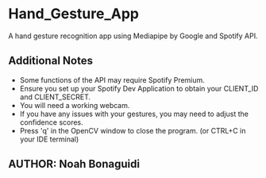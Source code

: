 # Hand_Gesture_App
A hand gesture recognition app using Mediapipe by Google and Spotify API.

## Additional Notes
- Some functions of the API may require Spotify Premium. 
- Ensure you set up your Spotify Dev Application to obtain your CLIENT_ID and CLIENT_SECRET. 
- You will need a working webcam.
- If you have any issues with your gestures, you may need to adjust the confidence scores. 
- Press 'q' in the OpenCV window to close the program. (or CTRL+C in your IDE terminal)

## AUTHOR: Noah Bonaguidi
